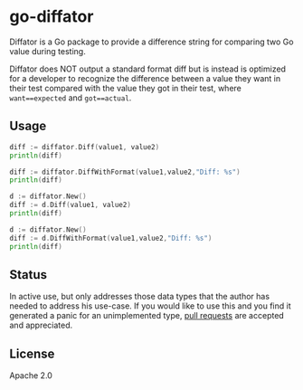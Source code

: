 # go-diffator
Diffator is a Go package to provide a difference string for comparing two Go value during testing. 

Diffator does NOT output a standard format diff but is instead is optimized for a developer to recognize the difference between a value they want in their test compared with the value they got in their test, where `want==expected` and `got==actual`.

## Usage

```go
diff := diffator.Diff(value1, value2)
println(diff)
```

```go
diff := diffator.DiffWithFormat(value1,value2,"Diff: %s")
println(diff)
```

```go
d := diffator.New()
diff := d.Diff(value1, value2)
println(diff)
```

```go
d := diffator.New()
diff := d.DiffWithFormat(value1,value2,"Diff: %s")
println(diff)
```

## Status
In active use, but only addresses those data types that the author has needed to address his use-case.  If you would like to use this and you find it generated a panic for an unimplemented type, [pull requests](https://github.com/mikeschinkel/go-diffator/compare) are accepted and appreciated.

## License
Apache 2.0
